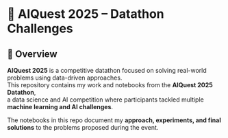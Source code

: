 # 🧠 AIQuest 2025 – Datathon Challenges

## 🎯 Overview
**AIQuest 2025** is a competitive datathon focused on solving real-world problems using data-driven approaches.  
This repository contains my work and notebooks from the **AIQuest 2025 Datathon**,  
a data science and AI competition where participants tackled multiple **machine learning and AI challenges**.  

The notebooks in this repo document my **approach, experiments, and final solutions** to the problems proposed during the event.



